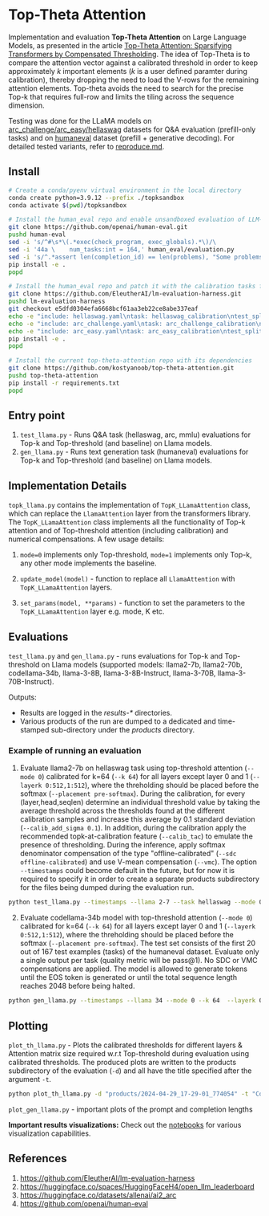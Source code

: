 # Top-Theta Attention
Implementation and evaluation **Top-Theta Attention** on Large Language Models, as presented in the article [Top-Theta Attention: Sparsifying Transformers by Compensated Thresholding](https://arxiv.org/abs/2502.08363). The idea of Top-Theta is to compare the attention vector against a calibrated threshold in order to keep approximately _k_ important elements (_k_ is a user defined paramter during calibration), thereby dropping the need to load the V-rows for the remaining attention elements. Top-theta avoids the need to search for the precise Top-k that requires full-row and limits the tiling across the sequence dimension.

Testing was done for the LLaMA models on [arc_challenge/arc_easy](https://huggingface.co/datasets/allenai/ai2_arc)[/hellaswag](https://rowanzellers.com/hellaswag) datasets for Q&A evaluation (prefill-only tasks) and on [humaneval](https://github.com/openai/human-eval) dataset (prefill + generative decoding). For detailed tested variants, refer to [reproduce.md](reproduce.md).

## Install

```bash
# Create a conda/pyenv virtual environment in the local directory
conda create python=3.9.12 --prefix ./topksandbox
conda activate $(pwd)/topksandbox

# Install the human_eval repo and enable unsandboxed evaluation of LLM-generated python programs
git clone https://github.com/openai/human-eval.git
pushd human-eval
sed -i 's/^#\s*\(.*exec(check_program, exec_globals).*\)/\                        exec(check_program, exec_globals)/'  human_eval/execution.py
sed -i '44a \    num_tasks:int = 164,' human_eval/evaluation.py
sed -i 's/^.*assert len(completion_id) == len(problems), "Some problems are not attempted."/\        # assert len(completion_id) == len(problems), "Some problems are not attempted."/' human_eval/evaluation.py
pip install -e .
popd

# Install the human_eval repo and patch it with the calibration tasks for Hellaswag, Arc_Challenge, and Arch_Easy
git clone https://github.com/EleutherAI/lm-evaluation-harness.git
pushd lm-evaluation-harness
git checkout e5dfd0304efa6668bcf61aa3eb22ce8abe337eaf
echo -e "include: hellaswag.yaml\ntask: hellaswag_calibration\ntest_split: train\n" > lm_eval/tasks/hellaswag/hellaswag_calibration.yaml
echo -e "include: arc_challenge.yaml\ntask: arc_challenge_calibration\ntest_split: train\n" > lm_eval/tasks/arc/arc_challenge_calibration.yaml
echo -e "include: arc_easy.yaml\ntask: arc_easy_calibration\ntest_split: train\n" > lm_eval/tasks/arc/arc_easy_calibration.yaml
pip install -e .
popd

# Install the current top-theta-attention repo with its dependencies
git clone https://github.com/kostyanoob/top-theta-attention.git
pushd top-theta-attention
pip install -r requirements.txt
popd

```

## Entry point

1. `test_llama.py` - Runs Q&A task (hellaswag, arc, mmlu) evaluations for Top-k and Top-threshold (and baseline) on Llama models.
2. `gen_llama.py` - Runs text generation task (humaneval) evaluations for Top-k and Top-threshold (and baseline) on Llama models.

## Implementation Details

`topk_llama.py` contains the implementation of `TopK_LLamaAttention` class, which can replace the `LlamaAttention` layer from the transformers library. The `TopK_LLamaAttention` class implements all the functionality of Top-k attention and of Top-threshold attention (including calibration) and numerical compensations. A few usage details:
 
1. `mode=0` implements only Top-threshold, `mode=1` implements only Top-k, any other mode implements the baseline.

2. `update_model(model)` - function to replace all `LlamaAttention` with `TopK_LLamaAttention` layers.

3. `set_params(model, **params)` - function to set the parameters to the `TopK_LLamaAttention` layer e.g. mode, K etc.

## Evaluations

`test_llama.py` and `gen_llama.py` - runs evaluations for Top-k and Top-threshold on Llama models (supported models: llama2-7b, llama2-70b, codellama-34b, llama-3-8B, llama-3-8B-Instruct, llama-3-70B, llama-3-70B-Instruct).


Outputs:
* Results are logged in the _results-*_ directories. 
* Various products of the run are dumped to a dedicated and time-stamped sub-directory under the _products_ directory.

### Example of running an evaluation

1. Evaluate llama2-7b on hellaswag task using top-threshold attention (`--mode 0`) calibrated for k=64 (`--k 64`) for all layers except layer 0 and 1 (`--layerk 0:512,1:512`), where the threholding should be placed before the softmax (`--placement pre-softmax`). During the calibration, for every (layer,head,seqlen) determine an individual threshold value by taking the average threshold across the thresholds found at the different calibration samples and increase this average by 0.1 standard deviation (`--calib_add_sigma 0.1`). In addition, during the calibration apply the recommended topk-at-calibration feature (`--calib_tac`) to emulate the presence of thresholding. During the inference, apply softmax denominator compensation of the type "offline-calibrated" (`--sdc offline-calibrated`) and use V-mean compensation (`--vmc`). The option `--timestamps` could become default in the future, but for now it is required to specify it in order to create a separate products subdirectory for the files being dumped during the evaluation run. 
```bash
python test_llama.py --timestamps --llama 2-7 --task hellaswag --mode 0 --k 64 --layerk 0:512,1:512 --placement pre-softmax --calib_tac --calib_add_sigma 0.1 --sdc offline-calibrated --vmc
```

2. Evaluate codellama-34b model with top-threshold attention (`--mode 0`) calibrated for k=64 (`--k 64`) for all layers except layer 0 and 1 (`--layerk 0:512,1:512`), where the threholding should be placed before the softmax (`--placement pre-softmax`). The test set consists of the first 20 out of 167 test examples (tasks) of the humaneval dataset. Evaluate only a single output per task (quality metric will be pass@1). No SDC or VMC compensations are applied. The model is allowed to generate tokens until the EOS token is generated or until the total sequence length reaches 2048 before being halted.
```bash
python gen_llama.py --timestamps --llama 34 --mode 0 --k 64  --layerk 0:512,1:512 --placement pre-softmax --calib_add_sigma 0.1 --calib_sample_frac 1.0 --calib_tac  --num_samples_per_task 1 --max_seq_len 2048
```

## Plotting

`plot_th_llama.py` - Plots the calibrated thresholds for different layers & Attention matrix size required w.r.t Top-threshold during evaluation using calibrated thresholds. The produced plots are written to the products subdirectory of the evaluation (`-d`) and all have the title specified after the argument `-t`.

```bash
python plot_th_llama.py -d "products/2024-04-29_17-29-01_774054" -t "CodeLLaMA-34b-arc_challenge Top-th pre-softmax (k=512,512,128,128,...) single-k calibration mean+1.0*sigma, nacc=52.39% (base=54.44%)"`
```

`plot_gen_llama.py` - important plots of the prompt and completion lengths

**Important results visualizations:** Check out the [notebooks](notebooks/) for various visualization capabilities.

## References

1. https://github.com/EleutherAI/lm-evaluation-harness 
2. https://huggingface.co/spaces/HuggingFaceH4/open_llm_leaderboard 
3. https://huggingface.co/datasets/allenai/ai2_arc
4. https://github.com/openai/human-eval
